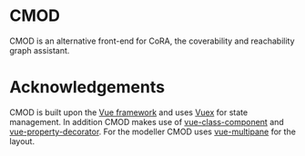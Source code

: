 # CMOD 
CMOD is an alternative front-end for CoRA, the coverability and reachability graph assistant.

# Acknowledgements
CMOD is built upon the [Vue framework](vuejs.org) and uses [Vuex](vuex.vuejs.org) for state management. In addition CMOD makes use of [vue-class-component](https://github.com/vuejs/vue-class-component) and [vue-property-decorator](https://github.com/kaorun343/vue-property-decorator). For the modeller CMOD uses [vue-multipane](https://github.com/yansern/vue-multipane) for the layout.
